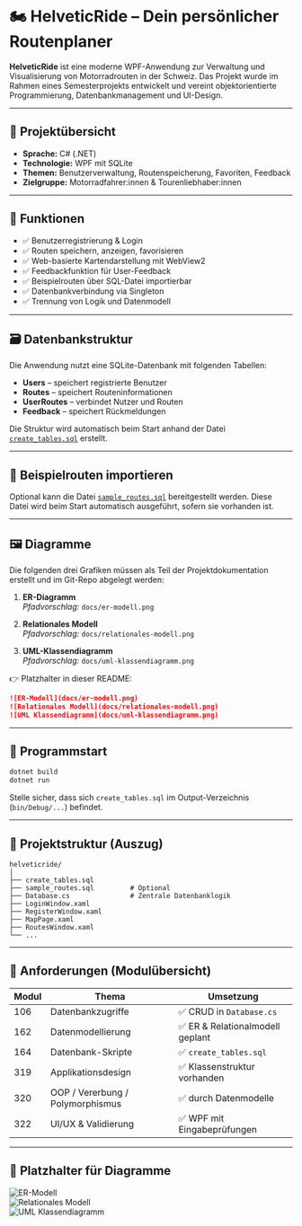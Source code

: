# 🏍️ HelveticRide – Dein persönlicher Routenplaner

**HelveticRide** ist eine moderne WPF-Anwendung zur Verwaltung und Visualisierung von Motorradrouten in der Schweiz. Das Projekt wurde im Rahmen eines Semesterprojekts entwickelt und vereint objektorientierte Programmierung, Datenbankmanagement und UI-Design.

---

## 📌 Projektübersicht

- **Sprache:** C# (.NET)
- **Technologie:** WPF mit SQLite
- **Themen:** Benutzerverwaltung, Routenspeicherung, Favoriten, Feedback
- **Zielgruppe:** Motorradfahrer:innen & Tourenliebhaber:innen

---

## 🔧 Funktionen

- ✅ Benutzerregistrierung & Login
- ✅ Routen speichern, anzeigen, favorisieren
- ✅ Web-basierte Kartendarstellung mit WebView2
- ✅ Feedbackfunktion für User-Feedback
- ✅ Beispielrouten über SQL-Datei importierbar
- ✅ Datenbankverbindung via Singleton
- ✅ Trennung von Logik und Datenmodell

---

## 🗃️ Datenbankstruktur

Die Anwendung nutzt eine SQLite-Datenbank mit folgenden Tabellen:

- **Users** – speichert registrierte Benutzer
- **Routes** – speichert Routeninformationen
- **UserRoutes** – verbindet Nutzer und Routen
- **Feedback** – speichert Rückmeldungen

Die Struktur wird automatisch beim Start anhand der Datei [`create_tables.sql`](create_tables.sql) erstellt.

---

## 🧪 Beispielrouten importieren

Optional kann die Datei [`sample_routes.sql`](sample_routes.sql) bereitgestellt werden. Diese Datei wird beim Start automatisch ausgeführt, sofern sie vorhanden ist.

---

## 🖼️ Diagramme

Die folgenden drei Grafiken müssen als Teil der Projektdokumentation erstellt und im Git-Repo abgelegt werden:

1. **ER-Diagramm**  
   *Pfadvorschlag:* `docs/er-modell.png`

2. **Relationales Modell**  
   *Pfadvorschlag:* `docs/relationales-modell.png`

3. **UML-Klassendiagramm**  
   *Pfadvorschlag:* `docs/uml-klassendiagramm.png`

👉 Platzhalter in dieser README:
```md
![ER-Modell](docs/er-modell.png)
![Relationales Modell](docs/relationales-modell.png)
![UML Klassendiagramm](docs/uml-klassendiagramm.png)
```

---

## 🧭 Programmstart

```bash
dotnet build
dotnet run
```

Stelle sicher, dass sich `create_tables.sql` im Output-Verzeichnis (`bin/Debug/...`) befindet.

---

## 📁 Projektstruktur (Auszug)

```
helveticride/
│
├── create_tables.sql
├── sample_routes.sql         # Optional
├── Database.cs               # Zentrale Datenbanklogik
├── LoginWindow.xaml
├── RegisterWindow.xaml
├── MapPage.xaml
├── RoutesWindow.xaml
└── ...
```

---

## 📜 Anforderungen (Modulübersicht)

| Modul | Thema                                | Umsetzung                   |
|--------|--------------------------------------|-----------------------------|
| 106    | Datenbankzugriffe                   | ✅ CRUD in `Database.cs`    |
| 162    | Datenmodellierung                   | ✅ ER & Relationalmodell geplant |
| 164    | Datenbank-Skripte                   | ✅ `create_tables.sql`      |
| 319    | Applikationsdesign                  | ✅ Klassenstruktur vorhanden|
| 320    | OOP / Vererbung / Polymorphismus    | ✅ durch Datenmodelle       |
| 322    | UI/UX & Validierung                 | ✅ WPF mit Eingabeprüfungen |

---


## 📸 Platzhalter für Diagramme

![ER-Modell](docs/er-modell.png)  
![Relationales Modell](docs/relationales-modell.png)  
![UML Klassendiagramm](docs/uml-klassendiagramm.png)
